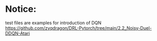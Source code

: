 # Notice:
test files are examples for introduction of DQN    
   https://github.com/zyqdragon/DRL-Pytorch/tree/main/2.2_Noisy-Duel-DDQN-Atari
